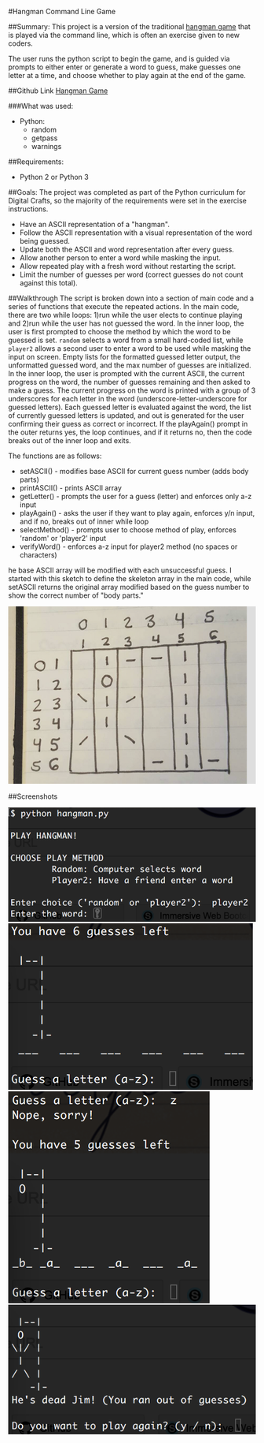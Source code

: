#Hangman Command Line Game

##Summary:
This project is a version of the traditional [hangman game](https://en.wikipedia.org/wiki/Hangman_(game)) that is played via the command line, which is often an exercise given to new coders.

The user runs the python script to begin the game, and is guided via prompts to either enter or generate a word to guess, make guesses one letter at a time, and choose whether to play again at the end of the game.

##Github Link
[Hangman Game](https://github.com/jesslynlandgren/hangman)

###What was used:
* Python:
  - random
  - getpass
  - warnings

##Requirements:
* Python 2 or Python 3

##Goals:
The project was completed as part of the Python curriculum for Digital Crafts, so the majority of the requirements were set in the exercise instructions.
* Have an ASCII representation of a "hangman".
* Follow the ASCII representation with a visual representation of the word being guessed.
* Update both the ASCII and word representation after every guess.
* Allow another person to enter a word while masking the input.
* Allow repeated play with a fresh word without restarting the script.
* Limit the number of guesses per word (correct guesses do not count against this total).

##Walkthrough
The script is broken down into a section of main code and a series of functions that execute the repeated actions.  In the main code, there are two while loops: 1)run while the user elects to continue playing and 2)run while the user has not guessed the word. In the inner loop, the user is first prompted to choose the method by which the word to be guessed is set.  `random` selects a word from a small hard-coded list, while `player2` allows a second user to enter a word to be used while masking the input on screen.  Empty lists for the formatted guessed letter output, the unformatted guessed word, and the max number of guesses are initialized.  In the inner loop,  the user is prompted with the current ASCII, the current progress on the word, the number of guesses remaining and then asked to make a guess.  The current progress on the word is printed with a group of 3 underscores for each letter in the word (underscore-letter-underscore for guessed letters).  Each guessed letter is evaluated against the word, the list of currently guessed letters is updated, and out is generated for the user confirming their guess as correct or incorrect.  If the playAgain() prompt in the outer returns yes, the loop continues, and if it returns no, then the code breaks out of the inner loop and exits.

The functions are as follows:
* setASCII() - modifies base ASCII for current guess number (adds body parts)
* printASCII() - prints ASCII array
* getLetter() - prompts the user for a guess (letter) and enforces only a-z input
* playAgain() - asks the user if they want to play again, enforces y/n input, and if no, breaks out of inner while loop
* selectMethod() - prompts user to choose method of play, enforces 'random' or 'player2' input
* verifyWord() - enforces a-z input for player2 method (no spaces or characters)

he base ASCII array will be modified with each unsuccessful guess.  I started with this sketch to define the skeleton array in the main code, while setASCII returns the original array modified based on the guess number to show the correct number of "body parts."  

![ASCII Sketch](/images/hangman_ascii.jpg)

##Screenshots

![Hangman1](/images/hangman1.png)
![Hangman2](/images/hangman2.png)
![Hangman3](/images/hangman3.png)
![Hangman4](/images/hangman4.png)
